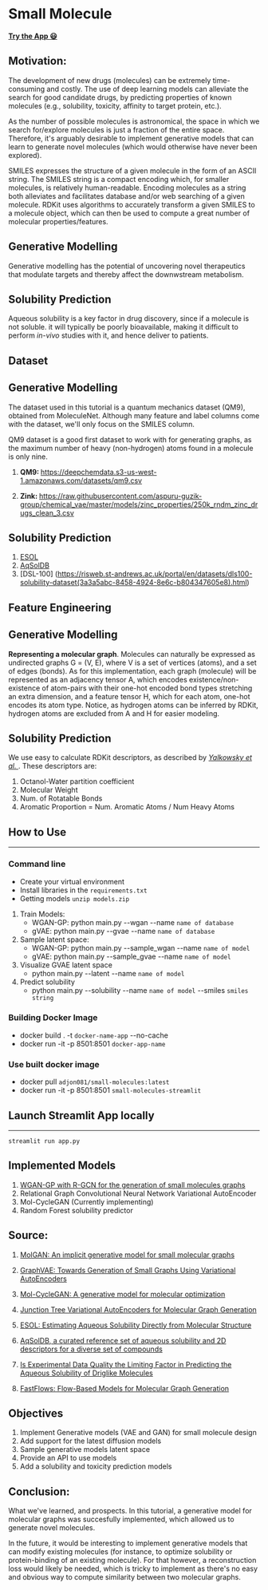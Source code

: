 # Small Molecule

[<b>Try the App :smiley: </b>](https://generative-model-small-molecule-streamlit-app-jslsxy75mq-uc.a.run.app/)

Motivation:
-----------
The development of new drugs (molecules) can be extremely time-consuming and costly.
The use of deep learning models can alleviate the search for good candidate drugs,
by predicting properties of known molecules (e.g., solubility, toxicity, affinity to target protein, etc.).

As the number of possible molecules is astronomical, the space in which we search
for/explore molecules is just a fraction of the entire space. Therefore, it's arguably
desirable to implement generative models that can learn to generate novel molecules
(which would otherwise have never been explored).

SMILES expresses the structure of a given molecule in the form of an ASCII string.
The SMILES string is a compact encoding which, for smaller molecules, is relatively human-readable.
Encoding molecules as a string both alleviates and facilitates database and/or web
searching of a given molecule. RDKit uses algorithms to accurately transform a given
SMILES to a molecule object, which can then be used to compute a great number of
molecular properties/features.

## Generative Modelling

Generative modelling has the potential of uncovering novel therapeutics
that modulate targets and thereby affect the downwstream metabolism.

## Solubility Prediction

Aqueous solubility is a key factor in drug discovery, since if a molecule is not soluble. it will typically be poorly bioavailable, making it difficult to perform <i>in-vivo</i> studies with it, and hence deliver to patients.

Dataset
-------

## Generative Modelling

The dataset used in this tutorial is a quantum mechanics dataset (QM9), obtained from MoleculeNet. Although many feature and label columns come with the dataset, we'll only focus on the SMILES column.

QM9 dataset is a good first dataset to work with for generating graphs, as the maximum number
of heavy (non-hydrogen) atoms found in a molecule is only nine.

1. <b>QM9: </b> https://deepchemdata.s3-us-west-1.amazonaws.com/datasets/qm9.csv

2. <b>Zink: </b> https://raw.githubusercontent.com/aspuru-guzik-group/chemical_vae/master/models/zinc_properties/250k_rndm_zinc_drugs_clean_3.csv

## Solubility Prediction

1. [ESOL](https://pubs.acs.org/doi/suppl/10.1021/ci034243x/suppl_file/ci034243xsi20040112_053635.txt)
2. [AqSolDB](https://www.kaggle.com/datasets/sorkun/aqsoldb-a-curated-aqueous-solubility-dataset)
3. [DSL-100] (https://risweb.st-andrews.ac.uk/portal/en/datasets/dls100-solubility-dataset(3a3a5abc-8458-4924-8e6c-b804347605e8).html)

Feature Engineering
-------------------

## Generative Modelling

<b>Representing a molecular graph</b>. Molecules can naturally be expressed
as undirected graphs G = (V, E), where V is a set of vertices (atoms), and 
a set of edges (bonds). As for this implementation, each graph (molecule) will
be represented as an adjacency tensor A, which encodes existence/non-existence of
atom-pairs with their one-hot encoded bond types stretching an extra dimension,
and a feature tensor H, which for each atom, one-hot encodes its atom type. Notice,
as hydrogen atoms can be inferred by RDKit, hydrogen atoms are excluded from A and H for
easier modeling.

## Solubility Prediction

We use easy to calculate RDKit descriptors, as described by [<i> Yalkowsky et al. </i>](https://jpharmsci.org/article/S0022-3549(16)30715-8/fulltext). These descriptors are:

1. Octanol-Water partition coefficient
2. Molecular Weight
3. Num. of Rotatable Bonds
4. Aromatic Proportion = Num. Aromatic Atoms / Num Heavy Atoms

## How to Use
-------------

### Command line
- Create your virtual environment
- Install libraries in the `requirements.txt`
- Getting models `unzip models.zip`

1. Train Models:
    - WGAN-GP: python main.py --wgan --name `name of database`
    - gVAE: python main.py --gvae --name `name of database`
2. Sample latent space:
    - WGAN-GP: python main.py --sample_wgan --name `name of model`
    - gVAE: python main.py --sample_gvae --name `name of model`
3. Visualize GVAE latent space
    - python main.py --latent --name `name of model`
4. Predict solubility
    - python main.py --solubility --name `name of model` --smiles `smiles string`

### Building Docker Image
- docker build . -t `docker-name-app` --no-cache
- docker run -it -p 8501:8501 `docker-app-name`

### Use built docker image
- docker pull `adjon081/small-molecules:latest`
- docker run -it -p 8501:8501 `small-molecules-streamlit`

## Launch Streamlit App locally
-------------------------------
`streamlit run app.py`


Implemented Models
---------------
1. [WGAN-GP with R-GCN for the generation of small molecules graphs](https://keras.io/examples/generative/wgan-graphs/)
2. Relational Graph Convolutional Neural Network Variational AutoEncoder
3. Mol-CycleGAN (Currently implementing)
4. Random Forest solubility predictor


Source:
-------
1. [MolGAN: An implicit generative model for small molecular graphs](https://arxiv.org/abs/1805.11973)

2. [GraphVAE: Towards Generation of Small Graphs Using Variational AutoEncoders](https://arxiv.org/pdf/1802.03480.pdf)

3. [Mol-CycleGAN: A generative model for molecular optimization](https://arxiv.org/pdf/1802.03480.pdf)

4. [Junction Tree Variational AutoEncoders for Molecular Graph Generation](https://arxiv.org/abs/1802.04364)

5. [ESOL: Estimating Aqueous Solubility Directly from Molecular Structure](https://pubs.acs.org/doi/10.1021/ci034243x)

6. [AqSolDB, a curated reference set of aqueous solubility and 2D descriptors for a diverse set of compounds](https://www.nature.com/articles/s41597-019-0151-1)

7. [Is Experimental Data Quality the Limiting Factor in Predicting the Aqueous Solubility of Driglike Molecules](https://pubs.acs.org/doi/full/10.1021/mp500103r)

6. [FastFlows: Flow-Based Models for Molecular Graph Generation](https://arxiv.org/abs/2201.12419)

Objectives
----------
1. Implement Generative models (VAE and GAN) for small molecule design
2. Add support for the latest diffusion models
3. Sample generative models latent space
4. Provide an API to use models
5. Add a solubility and toxicity prediction models


Conclusion:
-----------
What we've learned, and prospects. In this tutorial, a generative model
for molecular graphs was succesfully implemented, which allowed us to generate novel molecules.

In the future, it would be interesting to implement generative models
that can modify existing molecules (for instance, to optimize solubility or protein-binding of an existing molecule).
For that however, a reconstruction loss would likely be needed, which is
tricky to implement as there's no easy and obvious way to compute similarity
between two molecular graphs.

